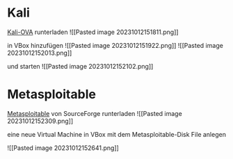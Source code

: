# Kali
[Kali-OVA](https://www.kali.org/get-kali/#kali-installer-images) runterladen
![[Pasted image 20231012151811.png]]

in VBox hinzufügen
![[Pasted image 20231012151922.png]]
![[Pasted image 20231012152013.png]]

und starten
![[Pasted image 20231012152102.png]]

# Metasploitable
[Metasploitable](https://sourceforge.net/projects/metasploitable/) von SourceForge runterladen
![[Pasted image 20231012152309.png]]

eine neue Virtual Machine in VBox mit dem Metasploitable-Disk File anlegen

![[Pasted image 20231012152641.png]]